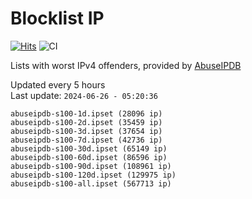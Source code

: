 # Blocklist IP

[![Hits](https://hits.seeyoufarm.com/api/count/incr/badge.svg?url=https%3A%2F%2Fgithub.com%2Fborestad%2Fblocklist-ip%2F&count_bg=%2379C83D&title_bg=%23555555&icon=&icon_color=%23E7E7E7&title=hits&edge_flat=false)](https://hits.seeyoufarm.com)  ![CI](https://img.shields.io/github/workflow/status/borestad/blocklist-ip/CI?style=flat-square)

Lists with worst IPv4 offenders, provided by [AbuseIPDB](https://www.abuseipdb.com/)

<!-- FOOTER-PLACEHOLDER -->
Updated every 5 hours<br>
Last update: `2024-06-26 - 05:20:36`
```
abuseipdb-s100-1d.ipset (28096 ip)
abuseipdb-s100-2d.ipset (35459 ip)
abuseipdb-s100-3d.ipset (37654 ip)
abuseipdb-s100-7d.ipset (42736 ip)
abuseipdb-s100-30d.ipset (65149 ip)
abuseipdb-s100-60d.ipset (86596 ip)
abuseipdb-s100-90d.ipset (108961 ip)
abuseipdb-s100-120d.ipset (129975 ip)
abuseipdb-s100-all.ipset (567713 ip)
```
